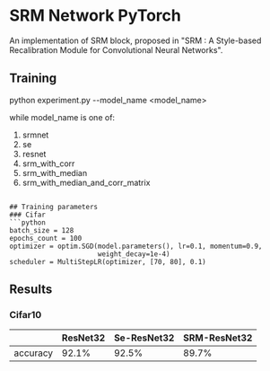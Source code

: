 # SRM Network PyTorch
An implementation of SRM block, proposed in "SRM : A Style-based Recalibration Module for Convolutional Neural Networks".

## Training
python experiment.py --model_name <model_name>

while model_name is one of:
1. srmnet
2. se
3. resnet
4. srm_with_corr
5. srm_with_median
6. srm_with_median_and_corr_matrix


```

## Training parameters
### Cifar
```python
batch_size = 128
epochs_count = 100
optimizer = optim.SGD(model.parameters(), lr=0.1, momentum=0.9,
                      weight_decay=1e-4)
scheduler = MultiStepLR(optimizer, [70, 80], 0.1)
```

## Results
### Cifar10
|           |ResNet32|Se-ResNet32|SRM-ResNet32|
|:----------|:-------|:----------|:-----------|
|accuracy   |92.1%   |92.5%      |89.7%       |





